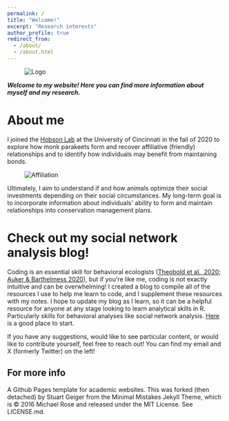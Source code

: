 ```yaml
---
permalink: /
title: "Welcome!"
excerpt: "Research interests"
author_profile: true
redirect_from: 
  - /about/
  - /about.html
---
```

<figure>
  <img src="https://github.com/claireloconnell/claireloconnell.github.io/assets/78130420/93807328-187e-4398-83d1-572da1a232a7"
 alt="Logo">
</figure>

_**Welcome to my website! Here you can find more information about myself and my research.**_

About me
======

I joined the [Hobson Lab](http://hobsonresearch.com/) at the University of Cincinnati in the fall of 2020 to explore how monk parakeets form and recover affiliative (friendly) relationships and to identify how individuals may benefit from maintaining bonds. 

<figure>
  <img src="https://github.com/claireloconnell/claireloconnell.github.io/assets/78130420/30ca2c3d-011d-4133-8455-9a2d3d06cc74"
 alt="Affiliation">
</figure>

Ultimately, I aim to understand if and how animals optimize their social investments depending on their social circumstances. My long-term goal is to incorporate information about individuals' ability to form and maintain relationships into conservation management plans.  


**Check out my social network analysis blog!** 
======
Coding is an essential skill for behavioral ecologists ([Theobold et al., 2020](https://www.tandfonline.com/doi/full/10.1080/10691898.2020.1854636); [Auker & Barthelmess 2020](https://esajournals.onlinelibrary.wiley.com/doi/10.1002/ecs2.3060)), but if you're like me, coding is not exactly intuitive and can be overwhelming! I created a blog to compile all of the resources I use to help me learn to code, and I supplement these resources with my notes. I hope to update my blog as I learn, so it can be a helpful resource for anyone at any stage looking to learn analytical skills in R. Particularly skills for behavioral analyses like social network analysis. [Here](http://claireloconnell.github.io/posts/2021/12/SNArepository/) is a good place to start.

If you have any suggestions, would like to see particular content, or would like to contribute yourself, feel free to reach out! You can find my email and X (formerly Twitter) on the left!

For more info
------
A Github Pages template for academic websites. This was forked (then detached) by Stuart Geiger from the Minimal Mistakes Jekyll Theme, which is © 2016 Michael Rose and released under the MIT License. See LICENSE.md.
